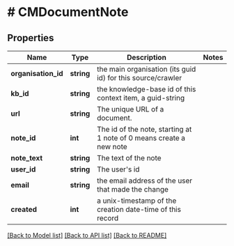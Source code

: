# # CMDocumentNote

## Properties

Name | Type | Description | Notes
------------ | ------------- | ------------- | -------------
**organisation_id** | **string** | the main organisation (its guid id) for this source/crawler |
**kb_id** | **string** | the knowledge-base id of this context item, a guid-string |
**url** | **string** | The unique URL of a document. |
**note_id** | **int** | The id of the note, starting at 1 note of 0 means create a new note |
**note_text** | **string** | The text of the note |
**user_id** | **string** | The user&#39;s id |
**email** | **string** | the email address of the user that made the change |
**created** | **int** | a unix-timestamp of the creation date-time of this record |

[[Back to Model list]](../../README.md#models) [[Back to API list]](../../README.md#endpoints) [[Back to README]](../../README.md)
